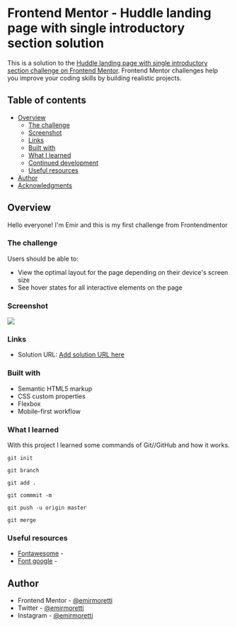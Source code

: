 # Frontend Mentor - Huddle landing page with single introductory section solution

This is a solution to the [Huddle landing page with single introductory section challenge on Frontend Mentor](https://www.frontendmentor.io/challenges/huddle-landing-page-with-a-single-introductory-section-B_2Wvxgi0). Frontend Mentor challenges help you improve your coding skills by building realistic projects. 

## Table of contents

- [Overview](#overview)
  - [The challenge](#the-challenge)
  - [Screenshot](#screenshot)
  - [Links](#links)
  - [Built with](#built-with)
  - [What I learned](#what-i-learned)
  - [Continued development](#continued-development)
  - [Useful resources](#useful-resources)
- [Author](#author)
- [Acknowledgments](#acknowledgments)

## Overview
Hello everyone! I'm Emir and this is my first challenge from Frontendmentor
### The challenge

Users should be able to:

- View the optimal layout for the page depending on their device's screen size
- See hover states for all interactive elements on the page

### Screenshot

![](frontendmentor-first-practice/images/page.jpg)

### Links

- Solution URL: [Add solution URL here](https://emirmoretti.github.io/frontendmentor-first-practice/)

### Built with

- Semantic HTML5 markup
- CSS custom properties
- Flexbox
- Mobile-first workflow

### What I learned

With this project I learned some commands of Git//GitHub and how it works.

```
git init
```
```
git branch
```
```
git add .
```
```
git commmit -m
```
```
git push -u origin master
```
```
git merge
```

### Useful resources

- [Fontawesome](https://fontawesome.com/) - 
- [Font google](https://fonts.google.com/) -

## Author

- Frontend Mentor - [@emirmoretti](https://www.frontendmentor.io/profile/emirmoretti)
- Twitter - [@emirmoretti](https://www.twitter.com/emirmoretti)
- Instagram - [@emirmoretti](https://www.instagram.com/emirmoretti)
